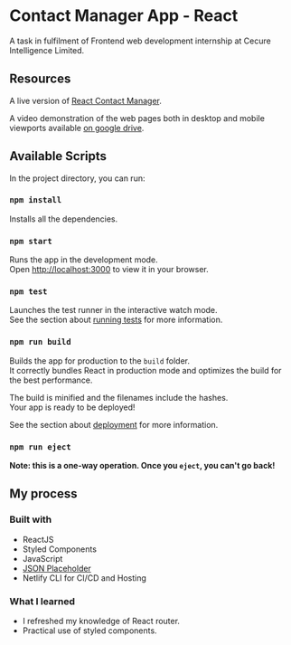# Contact Manager App - React

A task in fulfilment of Frontend web development internship at Cecure Intelligence Limited.

## Resources

A live version of [React Contact Manager](https://004-react-contact-man.netlify.app/).

A video demonstration of the web pages both in desktop and mobile viewports available [on google drive](https://drive.google.com/file/d/1VIJ6zXxFZWaXKIyKpsKzbzbe1slBLy6v/view?usp=sharing).

## Available Scripts

In the project directory, you can run:

### `npm install`

Installs all the dependencies.

### `npm start`

Runs the app in the development mode.\
Open [http://localhost:3000](http://localhost:3000) to view it in your browser.

### `npm test`

Launches the test runner in the interactive watch mode.\
See the section about [running tests](https://facebook.github.io/create-react-app/docs/running-tests) for more information.

### `npm run build`

Builds the app for production to the `build` folder.\
It correctly bundles React in production mode and optimizes the build for the best performance.

The build is minified and the filenames include the hashes.\
Your app is ready to be deployed!

See the section about [deployment](https://facebook.github.io/create-react-app/docs/deployment) for more information.

### `npm run eject`

**Note: this is a one-way operation. Once you `eject`, you can't go back!**

## My process

### Built with

- ReactJS
- Styled Components
- JavaScript
- [JSON Placeholder](https://jsonplaceholder.typicode.com/)
- Netlify CLI for CI/CD and Hosting

### What I learned

- I refreshed my knowledge of React router.
- Practical use of styled components.
